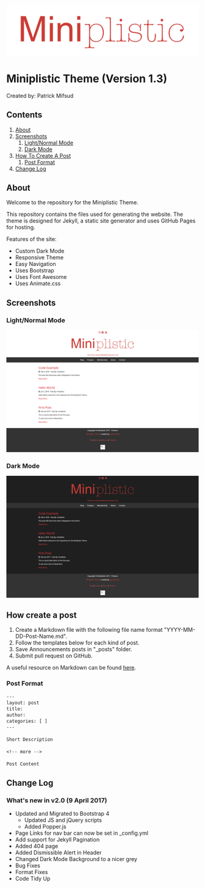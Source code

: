 ![Logo](https://github.com/patrickmfsd/Miniplistic/blob/master/images/site-logo.png "Miniplistic Logo")

# Miniplistic Theme (Version 1.3)

Created by: Patrick Mifsud

## Contents
1. [About](#about)
2. [Screenshots](#screenshots)
	1. [Light/Normal Mode](#light/normal_mode)
	2. [Dark Mode](#dark_mode)
3. [How To Create A Post](#how_create_a_post)
	1. [Post Format](#post_format)
4. [Change Log](#change_log)

## About

Welcome to the repository for the Miniplistic Theme.

This repository contains the files used for generating the website. The theme is designed for Jekyll, a static site generator and uses GitHub Pages for hosting. 

Features of the site:

- Custom Dark Mode
- Responsive Theme
- Easy Navigation
- Uses Bootstrap 
- Uses Font Awesome
- Uses Animate.css

## Screenshots

### Light/Normal Mode
![Light/Normal Mode](https://github.com/patrickmfsd/Miniplistic/blob/master/screenshots/LightMode.png)


### Dark Mode
![alt text](https://github.com/patrickmfsd/Miniplistic/blob/master/screenshots/DarkMode.png)

## How create a post 

1. Create a Markdown file with the following file name format "YYYY-MM-DD-Post-Name.md". 
2. Follow the templates below for each kind of post. 
3. Save Announcements posts in "\_posts" folder.
4. Submit pull request on GitHub.

A useful resource on Markdown can be found [here](https://daringfireball.net/projects/markdown/).


### Post Format

	---
	layout: post
	title: 
	author: 
	categories: [ ]
	---

	Short Description

	<!-- more -->

	Post Content
	

## Change Log

### What's new in v2.0 (9 April 2017)

- Updated and Migrated to Bootstrap 4
	- Updated JS and jQuery scripts
	- Added Popper.js 
- Page Links for nav bar can now be set in _config.yml
- Add support for Jekyll Pagination 
- Added 404 page
- Added Dismissible Alert in Header 
- Changed Dark Mode Background to a nicer grey
- Bug Fixes
- Format Fixes
- Code Tidy Up


